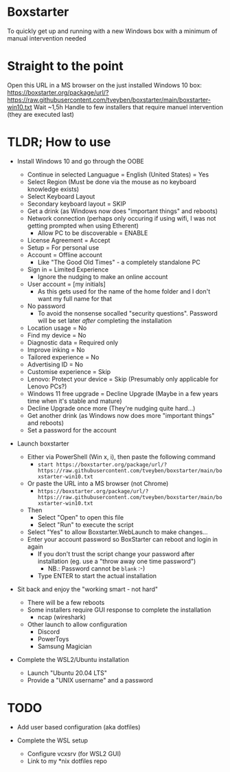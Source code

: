 # Boxstarter
To quickly get up and running with a new Windows box with a minimum of manual intervention needed

# Straight to the point
Open this URL in a MS browser on the just installed Windows 10 box:  
https://boxstarter.org/package/url/?https://raw.githubusercontent.com/tveyben/boxstarter/main/boxstarter-win10.txt
Wait ~1,5h
Handle to few installers that require manuel intervention (they are executed last)

#  TLDR; How to use
- Install Windows 10 and go through the OOBE
  - Continue in selected Languague = English (United States) = Yes
  - Select Region (Must be done via the mouse as no keyboard knowledge exists)
  - Select Keyboard Layout
  - Secondary keyboard layout = SKIP
  - Get a drink (as Windows now does "important things" and reboots)
  - Network connection (perhaps only occuring if using wifi, I was not getting prompted when using Etherent)
    - Allow PC to be discoverable = ENABLE
  - License Agreement = Accept
  - Setup = For personal use
  - Account = Offline account
    - Like "The Good Old Times" - a completely standalone PC
  - Sign in = Limited Experience
    - Ignore the nudging to make an online account
  - User account = [my initials]
    - As this gets used for the name of the home folder and I don't want my full name for that
  - No password
    - To avoid the nonsense socalled "security questions". Password will be set later *after* completing the installation
  - Location usage = No
  - Find my device = No
  - Diagnostic data = Required only
  - Improve inking = No
  - Tailored experience = No
  - Advertising ID = No
  - Customise experience = Skip
  - Lenovo: Protect your device = Skip (Presumably only applicable for Lenovo PCs?)
  - Windows 11 free upgrade = Decline Upgrade (Maybe in a few years time  when it's stable and mature)
  - Decline Upgrade once more (They're nudging quite hard...)
  - Get another drink (as Windows now does more "important things" and reboots)
  - Set a password for the account
  
- Launch boxstarter
  - Either via PowerShell (Win x, i), then paste the following command
    - `start https://boxstarter.org/package/url/?https://raw.githubusercontent.com/tveyben/boxstarter/main/boxstarter-win10.txt`
  - Or paste the URL into a MS browser (not Chrome)
    - `https://boxstarter.org/package/url/?https://raw.githubusercontent.com/tveyben/boxstarter/main/boxstarter-win10.txt`
  - Then
    - Select "Open" to open this file
    - Select "Run" to execute the script
  - Select "Yes" to allow Boxstarter.WebLaunch to make changes...
  - Enter your account password so BoxStarter can reboot and login in again
    - If you don't trust the script change your password after installation (eg. use a "throw away one time password")
      - NB.: Password cannot be `blank`  :-)
    - Type ENTER to start the actual installation
  
- Sit back and enjoy the "working smart - not hard"
    - There will be a few reboots
    - Some installers require GUI response to complete the installation
      - ncap (wireshark)
  - Other launch to allow configuration
    - Discord    
    - PowerToys
    - Samsung Magician
  
  
- Complete the WSL2/Ubuntu installation
    - Launch "Ubuntu 20.04 LTS"
    - Provide a "UNIX username" and a password

# TODO
  - Add user based configuration (aka dotfiles)
  
  - Complete the WSL setup
    - Configure vcxsrv (for WSL2 GUI)
    - Link to my *nix dotfiles repo
  
  
  
  

  
  
  

  
  
